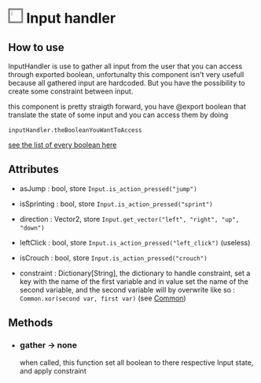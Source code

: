 # <img src="../image/component/inputHandler.png" width = "30"> Input handler

## How to use

InputHandler is use to gather all input from the user that you can access through exported boolean, unfortunalty this component isn't very usefull because all gathered input are hardcoded. But you have the possibility to create some constraint between input.

this component is pretty straigth forward, you have @export boolean that translate the state of some input and you can access them by doing 
```gdscript
inputHandler.theBooleanYouWantToAccess
```
[see the list of every boolean here](#attributes)

## Attributes

- asJump : bool, store ```Input.is_action_pressed("jump")```
    
- isSprinting : bool, store ```Input.is_action_pressed("sprint")```

- direction : Vector2, store ```Input.get_vector("left", "right", "up", "down")```

- leftClick : bool, store ```Input.is_action_pressed("left_click")``` (useless)

- isCrouch : bool, store ```Input.is_action_pressed("crouch")```

- constraint : Dictionary[String], the dictionary to handle constraint, set a key with the name of the first variable and in value set the name of the second variable, and the second variable will by overwrite like so : ```Common.xor(second var, first var)``` (see [Common]())

## Methods 

- ### gather -> none
    when called, this function set all boolean to there respective Input state, and apply constraint